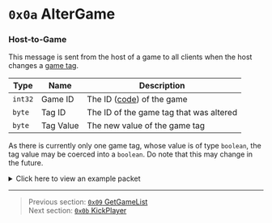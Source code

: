 # `0x0a` AlterGame

### Host-to-Game

This message is sent from the host of a game to all clients when the host changes a [game tag](../01_packet_structure/06_enums.md#altergametag).

| Type | Name | Description |
| --- | --- | --- |
| `int32` | Game ID | The ID ([code](../07_miscellaneous/02_converting_game_ids_to_and_from_game_codes.md)) of the game |
| `byte` | Tag ID | The ID of the game tag that was altered |
| `byte` | Tag Value | The new value of the game tag |

As there is currently only one game tag, whose value is of type `boolean`, the tag value may be coerced into a `boolean`. Do note that this may change in the future.

<details>
    <summary>Click here to view an example packet</summary>

```
made private
01              # Reliable packet
0098            # Nonce
06000a          # Hazel message (tag of 0x0a = AlterGame)
    d3503f8a    # Game ID: -1975562029 (REDSUS)
    01          # Tag ID: 1 (CHANGE_PRIVACY)
    00          # Tag Value: 0 (False; private game)
```
</details>

---

> Previous section: [`0x09` GetGameList](09_getgamelist.md)<br>
> Next section: [`0x0b` KickPlayer](11_kickplayer.md)
